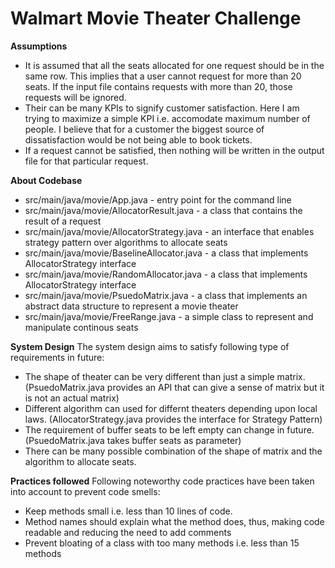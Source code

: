 # Walmart Movie Theater Challenge

**Assumptions**
- It is assumed that all the seats allocated for one request should be in the same row. This implies that a user cannot request for more than 20 seats. If the input file contains requests with more than 20, those requests will be ignored.
- Their can be many KPIs to signify customer satisfaction. Here I am trying to maximize a simple KPI i.e. accomodate maximum number of people. I believe that for a customer the biggest source of dissatisfaction would be not being able to book tickets.
- If a request cannot be satisfied, then nothing will be written in the output file for that particular request.

**About Codebase**
- src/main/java/movie/App.java - entry point for the command line
- src/main/java/movie/AllocatorResult.java - a class that contains the result of a request
- src/main/java/movie/AllocatorStrategy.java - an interface that enables strategy pattern over algorithms to allocate seats
- src/main/java/movie/BaselineAllocator.java - a class that implements AllocatorStrategy interface
- src/main/java/movie/RandomAllocator.java - a class that implements AllocatorStrategy interface
- src/main/java/movie/PsuedoMatrix.java - a class that implements an abstract data structure to represent a movie theater
- src/main/java/movie/FreeRange.java - a simple class to represent and manipulate continous seats

**System Design**
The system design aims to satisfy following type of requirements in future:
- The shape of theater can be very different than just a simple matrix. (PsuedoMatrix.java provides an API that can give a sense of matrix but it is not an actual matrix)
- Different algorithm can used for differnt theaters depending upon local laws. (AllocatorStrategy.java provides the interface for Strategy Pattern)
- The requirement of buffer seats to be left empty can change in future. (PsuedoMatrix.java takes buffer seats as parameter)
- There can be many possible combination of the shape of matrix and the algorithm to allocate seats.

**Practices followed**
Following noteworthy code practices have been taken into account to prevent code smells:
- Keep methods small i.e. less than 10 lines of code.
- Method names should explain what the method does, thus, making code readable and reducing the need to add comments
- Prevent bloating of a class with too many methods i.e. less than 15 methods
